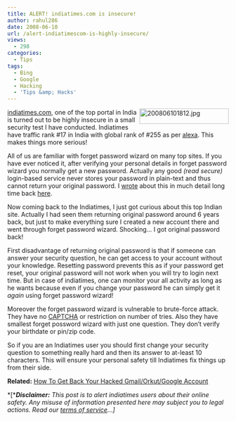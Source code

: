 ```yaml
---
title: ALERT! indiatimes.com is insecure!
author: rahul286
date: 2008-06-10
url: /alert-indiatimescom-is-highly-insecure/
views:
  - 298
categories:
  - Tips
tags:
  - Bing
  - Google
  - Hacking
  - 'Tips &amp; Hacks'
---
```

<img class="wp-image-51252" src="http://cdn.devilsworkshop.org/files/2008/06/200806101812.jpg" width="203" height="35" alt="200806101812.jpg" style="float:right" /><a href="http://indiatimes.com/" onclick="_gaq.push(['_trackEvent', 'outbound-article', 'http://indiatimes.com/', 'indiatimes.com']);" >indiatimes.com</a>, one of the top portal in India is turned out to be highly insecure in a small security test I have conducted. Indiatimes have traffic rank #17 in India with global rank of #255 as per <a href="http://www.alexa.com/data/details/traffic_details/indiatimes.com" onclick="_gaq.push(['_trackEvent', 'outbound-article', 'http://www.alexa.com/data/details/traffic_details/indiatimes.com', 'alexa']);" >alexa</a>. This makes things more serious!

All of us are familiar with forget password wizard on many top sites. If you have ever noticed it, after verifying your personal details in forget password wizard you normally get a new password. Actually any good *(read secure)* login-based service never stores your password in plain-text and thus cannot return your original password. I [wrote][1] about this in much detail long time back [here][1].

Now coming back to the Indiatimes, I just got curious about this top Indian site. Actually I had seen them returning original password around 6 years back, but just to make everything sure I created a new account there and went through forget password wizard. Shocking&#8230; I got original password back!

First disadvantage of returning original password is that if someone can answer your security question, he can get access to your account without your knowledge. Resetting password prevents this as if your password get reset, your original password will not work when you will try to login next time. But in case of indiatimes, one can monitor your all activity as long as he wants because even if you change your password he can simply get it *again* using forget password wizard!

Moreover the forget password wizard is vulnerable to brute-force attack. They have no <a href="http://en.wikipedia.org/wiki/Captcha" onclick="_gaq.push(['_trackEvent', 'outbound-article', 'http://en.wikipedia.org/wiki/Captcha', 'CAPTCHA']);" >CAPTCHA</a> or restriction on number of tries. Also they have smallest forget possword wizard with just one question. They don&#8217;t verify your birthdate or pin/zip code.

So if you are an Indiatimes user you should first change your security question to something really hard and then its answer to at-least 10 characters. This will ensure your personal safety till Indiatimes fix things up from their side.

**Related:** [How To Get Back Your Hacked Gmail/Orkut/Google Account][2]

*[****Disclaimer:*** *This post is to alert indiatimes users about their online safety. Any misuse of information presented here may subject you to legal actions. Read our [terms of service][3]&#8230;]*

 [1]: http://devilsworkshop.org/2006/09/19/hacking-yahoo-hotmail-gmail-etc-the-facts/
 [2]: http://devilsworkshop.org/2008/03/14/gmail-orkut-google-account-hacked-forget-password-fails/
 [3]: http://devilsworkshop.org/tos/
